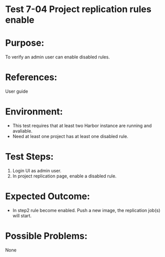 Test 7-04 Project replication rules enable
=======

# Purpose:

To verify an admin user can enable disabled rules.

# References:
User guide

# Environment:

* This test requires that at least two Harbor instance are running and avaliable.  
* Need at least one project has at least one disabled rule.

# Test Steps:

1. Login UI as admin user.  
2. In project replication page, enable a disabled rule.

# Expected Outcome:

* In step2 rule become enabled. Push a new image, the replication job(s) will start. 

# Possible Problems:
None
